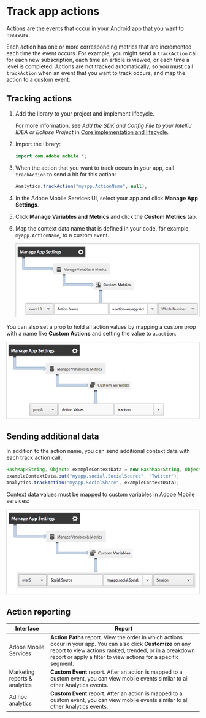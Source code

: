 # Track app actions

Actions are the events that occur in your Android app that you want to measure.

Each action has one or more corresponding metrics that are incremented each time the event occurs. For example, you might send a `trackAction` call for each new subscription, each time an article is viewed, or each time a level is completed. Actions are not tracked automatically, so you must call `trackAction` when an event that you want to track occurs, and map the action to a custom event.

## Tracking actions

1. Add the library to your project and implement lifecycle.

   For more information, see *Add the SDK and Config File to your IntelliJ IDEA or Eclipse Project* in [Core implementation and lifecycle](/docs/android/getting-started/dev-qs.md).

1. Import the library: 

   ```java
   import com.adobe.mobile.*;
   ```

1. When the action that you want to track occurs in your app, call `trackAction` to send a hit for this action: 

   ```java
   Analytics.trackAction("myapp.ActionName", null);
   ```

1. In the Adobe Mobile Services UI, select your app and click **Manage App Settings**. 
1. Click **Manage Variables and Metrics** and click the **Custom Metrics** tab. 

1. Map the context data name that is defined in your code, for example, `myapp.ActionName`, to a custom event.

   ![](assets/map-event-context-data.png)

You can also set a prop to hold all action values by mapping a custom prop with a name like **Custom Actions** and setting the value to `a.action`.

![](assets/map-custom-prop.png)

## Sending additional data

In addition to the action name, you can send additional context data with each track action call:

```java
HashMap<String, Object> exampleContextData = new HashMap<String, Object>(); 
exampleContextData.put("myapp.social.SocialSource", "Twitter"); 
Analytics.trackAction("myapp.SocialShare", exampleContextData);
```

Context data values must be mapped to custom variables in Adobe Mobile services:

![](assets/map-variable-context-action.png)

## Action reporting

| Interface | Report |
|--- |--- |
|Adobe Mobile Services|**Action Paths** report.  View the order in which actions occur in your app. You can also click **Customize**  on any report to view actions ranked, trended, or in a breakdown report or apply a filter to view actions for a specific segment.|
|Marketing reports & analytics|**Custom Event** report.  After an action is mapped to a custom event, you can view mobile events similar to all other Analytics events.|
|Ad hoc analytics|**Custom Event** report.  After an action is mapped to a custom event, you can view mobile events similar to all other Analytics events.|
